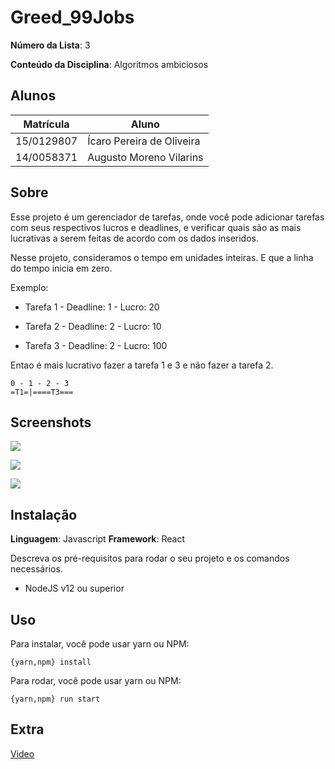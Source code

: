 # Greed_99Jobs

**Número da Lista**: 3

**Conteúdo da Disciplina**: Algoritmos ambiciosos

## Alunos
|Matrícula | Aluno |
| -- | -- |
| 15/0129807  |  Ícaro Pereira de Oliveira |
| 14/0058371  |  Augusto Moreno Vilarins |

## Sobre 
Esse projeto é um gerenciador de tarefas, onde você pode adicionar tarefas com seus respectivos lucros e deadlines, e verificar
quais são as mais lucrativas a serem feitas de acordo com os dados inseridos.

Nesse projeto, consideramos o tempo em unidades inteiras. E que a linha do tempo inicia em zero.

Exemplo: 

* Tarefa 1 - Deadline: 1 - Lucro: 20

* Tarefa 2 - Deadline: 2 - Lucro: 10

* Tarefa 3 - Deadline: 2 - Lucro: 100

Entao é mais lucrativo fazer a tarefa 1 e 3 e não fazer a tarefa 2.
```
0 - 1 - 2 - 3
=T1=|====T3=== 
```

## Screenshots
![](https://i.imgur.com/pbUypQj.png)

![](https://i.imgur.com/cuEzn3o.png)

![](https://i.imgur.com/iWsLkes.png)

## Instalação 
**Linguagem**: Javascript
**Framework**: React

Descreva os pré-requisitos para rodar o seu projeto e os comandos necessários.
* NodeJS v12 ou superior

## Uso

Para instalar, você pode usar yarn ou NPM:
```
{yarn,npm} install
```

Para rodar, você pode usar yarn ou NPM:
```
{yarn,npm} run start
```
 ## Extra
 
[Video](https://github.com/projeto-de-algoritmos/Greed_99jobs/blob/master/Greed_99Jobs.mp4)


